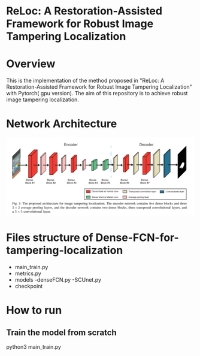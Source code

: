 # ReLoc: A Restoration-Assisted Framework for Robust Image Tampering Localization

# Overview
This is the implementation of the method proposed in "ReLoc: A Restoration-Assisted Framework for Robust Image Tampering Localization" with Pytorch( gpu version). The aim of this repository is to achieve robust image tampering localization.
# Network Architecture
![image](https://github.com/ZhuangPeiyu/Dense-FCN-for-tampering-localization/blob/master/networkArchitecture/158b993b1ea5a0b7ee6e460376e3ce2.png)
# Files structure of Dense-FCN-for-tampering-localization
- main_train.py
- metrics.py
- models
  -denseFCN.py
  -SCUnet.py
- checkpoint


# How to run
## Train the model from scratch
python3 main_train.py


